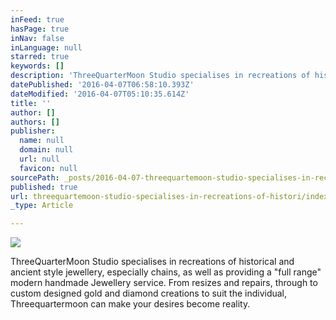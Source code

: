 ```yaml
---
inFeed: true
hasPage: true
inNav: false
inLanguage: null
starred: true
keywords: []
description: 'ThreeQuarterMoon Studio specialises in recreations of historical and ancient style jewellery, especially chains, as well as providing a "full range" modern handmade Jewellery service. From resizes and repairs, through to custom designed gold and diamond creations to suit the individual, Threequartermoon can make your desires become reality.'
datePublished: '2016-04-07T06:58:10.393Z'
dateModified: '2016-04-07T05:10:35.614Z'
title: ''
author: []
authors: []
publisher:
  name: null
  domain: null
  url: null
  favicon: null
sourcePath: _posts/2016-04-07-threequartemoon-studio-specialises-in-recreations-of-histori.md
published: true
url: threequartemoon-studio-specialises-in-recreations-of-histori/index.html
_type: Article

---
```

![](https://the-grid-user-content.s3-us-west-2.amazonaws.com/83630a5a-3c43-4d5d-bf0b-54254c3fb7fc.png)

ThreeQuarterMoon Studio specialises in recreations of historical and ancient style jewellery, especially chains, as well as providing a "full range" modern handmade Jewellery service. From resizes and repairs, through to custom designed gold and diamond creations to suit the individual, Threequartermoon can make your desires become reality.